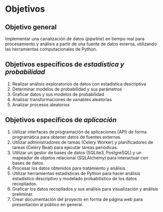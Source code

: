 # Objetivos

## Objetivo general

Implementar una canalización de datos (*pipeline*) en tiempo real para procesamiento y análisis a partir de una fuente de datos externa, utilizando las herramientas computacionales de Python.

## Objetivos específicos de ***estadística y probabilidad***

1. Realizar análisis exploratorios de datos con estadística descriptiva
2. Determinar modelos de probabilidad y sus parámetros
3. Graficar datos y sus modelos de probabilidad
4. Analizar transformaciones de variables aleatorias
5. Analizar procesos aleatorios

## Objetivos específicos de ***aplicación***

1. Utilizar interfaces de programación de aplicaciones (API) de forma programática para obtener datos de fuentes externas.
2. Utilizar administradores de tareas (Celery Worker) y planificadores de tareas (Celery Beat) para ejecutar tareas periódicas.
3. Utilizar un gestor de bases de datos (SQLite3, PostgreSQL) y un mapeador de objetos relacional (SQLAlchemy) para interactuar con bases de datos.
4.  Procesar los datos obtenidos para tratamiento y análisis.
5.  Utilizar herramientas estadísticas de Python para hacer análisis estadístico descriptivo y modelado probabilístico de los datos recopilados.
6. Graficar los datos recopilados y sus análisis para visualización y análisis preliminar.
7. Crear documentación del proyecto en forma de página web para presentación al público en general.
